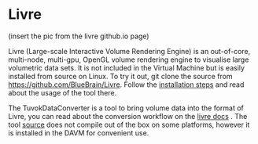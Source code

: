 # Livre

(insert the pic from the livre github.io page)

Livre (Large-scale Interactive Volume Rendering Engine) is an out-of-core, multi-node, multi-gpu, OpenGL volume rendering engine to visualise large volumetric data sets. It is not included in the Virtual Machine but is easily installed from source on Linux. To try it out, git clone the source from https://github.com/BlueBrain/Livre. Follow the [installation steps](http://bluebrain.github.io/Livre-0.7/_user__guide.html) and read about the usage of the tool there.

The TuvokDataConverter is a tool to bring volume data into the format of Livre, you can read about the conversion workflow on the [livre docs](http://bluebrain.github.io/Livre-0.7/_tuvok__tool.html) . The tool [source](https://github.com/BlueBrain/TuvokDataConverter) does not compile out of the box on some platforms, however it is installed in the DAVM for convenient use.
